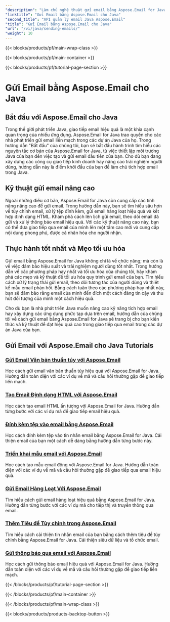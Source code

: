 ```yaml
---
"description": "Làm chủ nghệ thuật gửi email bằng Aspose.Email for Java với các hướng dẫn toàn diện này. Học cách tạo và gửi email dễ dàng."
"linktitle": "Gửi Email bằng Aspose.Email cho Java"
"second_title": "API quản lý email Java Aspose.Email"
"title": "Gửi Email bằng Aspose.Email cho Java"
"url": "/vi/java/sending-emails/"
"weight": 10
---
```


{{< blocks/products/pf/main-wrap-class >}}

{{< blocks/products/pf/main-container >}}

{{< blocks/products/pf/tutorial-page-section >}}

# Gửi Email bằng Aspose.Email cho Java



## Bắt đầu với Aspose.Email cho Java

Trong thế giới phát triển Java, giao tiếp email hiệu quả là một khía cạnh quan trọng của nhiều ứng dụng. Aspose.Email for Java trao quyền cho các nhà phát triển gửi email liền mạch trong các dự án Java của họ. Trong hướng dẫn "Bắt đầu" của chúng tôi, bạn sẽ bắt đầu hành trình tìm hiểu các nguyên tắc cơ bản của Aspose.Email for Java, từ việc thiết lập môi trường Java của bạn đến việc tạo và gửi email đầu tiên của bạn. Cho dù bạn đang xây dựng các công cụ giao tiếp kinh doanh hay nâng cao trải nghiệm người dùng, hướng dẫn này là điểm khởi đầu của bạn để làm chủ tích hợp email trong Java.

## Kỹ thuật gửi email nâng cao

Ngoài những điều cơ bản, Aspose.Email for Java còn cung cấp các tính năng nâng cao để gửi email. Trong hướng dẫn này, bạn sẽ tìm hiểu sâu hơn về tùy chỉnh email, xử lý tệp đính kèm, gửi email hàng loạt hiệu quả và kết hợp định dạng HTML. Khám phá cách lên lịch gửi email, theo dõi email đã gửi và xử lý thông báo email hiệu quả. Với các kỹ thuật nâng cao này, bạn có thể đưa giao tiếp qua email của mình lên một tầm cao mới và cung cấp nội dung phong phú, được cá nhân hóa cho người nhận.

## Thực hành tốt nhất và Mẹo tối ưu hóa

Gửi email bằng Aspose.Email for Java không chỉ là về chức năng; mà còn là về việc đảm bảo hiệu suất và trải nghiệm người dùng tốt nhất. Trong hướng dẫn về các phương pháp hay nhất và tối ưu hóa của chúng tôi, hãy khám phá các mẹo và kỹ thuật để tối ưu hóa quy trình gửi email của bạn. Tìm hiểu cách xử lý trạng thái gửi email, theo dõi tương tác của người dùng và thiết kế mẫu email phản hồi. Bằng cách tuân theo các phương pháp hay nhất này, bạn sẽ đảm bảo rằng email của mình đến đích một cách đáng tin cậy và thu hút đối tượng của mình một cách hiệu quả.

Cho dù bạn là nhà phát triển Java muốn nâng cao kỹ năng tích hợp email hay xây dựng các ứng dụng phức tạp dựa trên email, hướng dẫn của chúng tôi về cách gửi email bằng Aspose.Email for Java sẽ trang bị cho bạn kiến thức và kỹ thuật để đạt hiệu quả cao trong giao tiếp qua email trong các dự án Java của bạn.

## Gửi Email với Aspose.Email cho Java Tutorials
### [Gửi Email Văn bản thuần túy với Aspose.Email](./sending-plain-text-emails/)
Học cách gửi email văn bản thuần túy hiệu quả với Aspose.Email for Java. Hướng dẫn toàn diện với các ví dụ về mã và câu hỏi thường gặp để giao tiếp liền mạch.
### [Tạo Email Định dạng HTML với Aspose.Email](./creating-html-formatted-emails/)
Học cách tạo email HTML ấn tượng với Aspose.Email for Java. Hướng dẫn từng bước với các ví dụ mã để giao tiếp email hiệu quả.
### [Đính kèm tệp vào email bằng Aspose.Email](./attaching-files-to-emails-using-aspose-email/)
Học cách đính kèm tệp vào tin nhắn email bằng Aspose.Email for Java. Cải thiện email của bạn một cách dễ dàng bằng hướng dẫn từng bước này.
### [Triển khai mẫu email với Aspose.Email](./implementing-email-templates/)
Học cách tạo mẫu email động với Aspose.Email for Java. Hướng dẫn toàn diện với các ví dụ về mã và câu hỏi thường gặp để giao tiếp qua email hiệu quả.
### [Gửi Email Hàng Loạt Với Aspose.Email](./bulk-email-sending/)
Tìm hiểu cách gửi email hàng loạt hiệu quả bằng Aspose.Email for Java. Hướng dẫn từng bước với các ví dụ mã cho tiếp thị và truyền thông qua email.
### [Thêm Tiêu đề Tùy chỉnh trong Aspose.Email](./adding-custom-headers-in-aspose-email/)
Tìm hiểu cách cải thiện tin nhắn email của bạn bằng cách thêm tiêu đề tùy chỉnh bằng Aspose.Email for Java. Cải thiện siêu dữ liệu và tổ chức email.
### [Gửi thông báo qua email với Aspose.Email](./sending-email-notifications/)
Học cách gửi thông báo email hiệu quả với Aspose.Email for Java. Hướng dẫn toàn diện với các ví dụ về mã và câu hỏi thường gặp để giao tiếp liền mạch.

{{< /blocks/products/pf/tutorial-page-section >}}

{{< /blocks/products/pf/main-container >}}

{{< /blocks/products/pf/main-wrap-class >}}

{{< blocks/products/products-backtop-button >}}